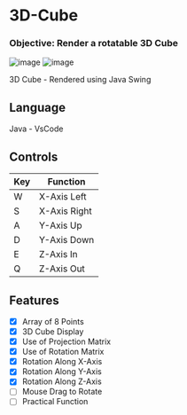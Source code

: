 # 3D-Cube
### Objective: Render a rotatable 3D Cube

![image](https://github.com/MatthewDRomano/3D-Cube/assets/120230187/8171c7d4-f884-429d-8d35-229316434e28)
![image](https://github.com/MatthewDRomano/3D-Cube/assets/120230187/16e6c155-4752-4326-8d8a-a7227bb038f1)

3D Cube - Rendered using Java Swing


## Language
Java - VsCode

## Controls
| Key |  Function   |
| --- | ----------- |
|  W  | X-Axis Left |
|  S  | X-Axis Right|
|  A  | Y-Axis  Up  |
|  D  | Y-Axis Down | 
|  E  |  Z-Axis In  |
|  Q  |  Z-Axis Out | 

## Features
- [x] Array of 8 Points
- [x] 3D Cube Display
- [x] Use of Projection Matrix 
- [x] Use of Rotation Matrix
- [x] Rotation Along X-Axis
- [x] Rotation Along Y-Axis
- [x] Rotation Along Z-Axis
- [ ] Mouse Drag to Rotate
- [ ] Practical Function
